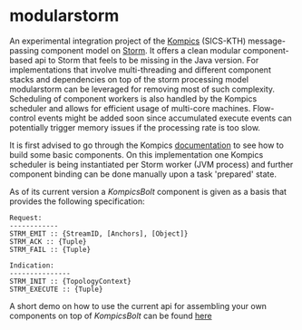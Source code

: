 modularstorm
============

An experimental integration project of the [Kompics](https://github.com/kompics/kompics) (SICS-KTH)  message-passing component model on [Storm](https://github.com/nathanmarz/storm).
It offers a clean modular component-based api to Storm that feels to be missing in the Java version.
For implementations that involve multi-threading and different component stacks and dependencies on top of the 
storm processing model modularstorm can be leveraged for removing most of such complexity.
Scheduling of component workers is also handled by the Kompics scheduler and allows for efficient usage of multi-core machines.
Flow-control events might be added soon since accumulated execute events can potentially trigger memory issues if the processing rate is too slow.

It is first advised to go through the Kompics [documentation](http://kompics.sics.se/trac/attachment/wiki/WikiStart/kompics-tutorial.pdf) to see how to build some basic components.
On this implementation one Kompics scheduler is being instantiated per Storm worker (JVM process) and further component binding can be done manually 
upon a task 'prepared' state.

As of its current version a *KompicsBolt* component is given as a basis that provides the following specification:

```
Request:
------------
STRM_EMIT :: {StreamID, [Anchors], [Object]}
STRM_ACK :: {Tuple} 
STRM_FAIL :: {Tuple}

Indication:
---------------
STRM_INIT :: {TopologyContext} 
STRM_EXECUTE :: {Tuple}
```

A short demo on how to use the current api for assembling your own components on top of *KompicsBolt* can be found [here](https://github.com/senorcarbone/modularstorm/blob/master/src/test/java/se/sics/kompics/storm/topologies/TestTopology.java)
